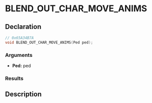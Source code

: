 # BLEND_OUT_CHAR_MOVE_ANIMS

## Declaration
```cpp
// 0x65A34B7A
void BLEND_OUT_CHAR_MOVE_ANIMS(Ped ped);
```

### Arguments
- **Ped:** ped

### Results

## Description
